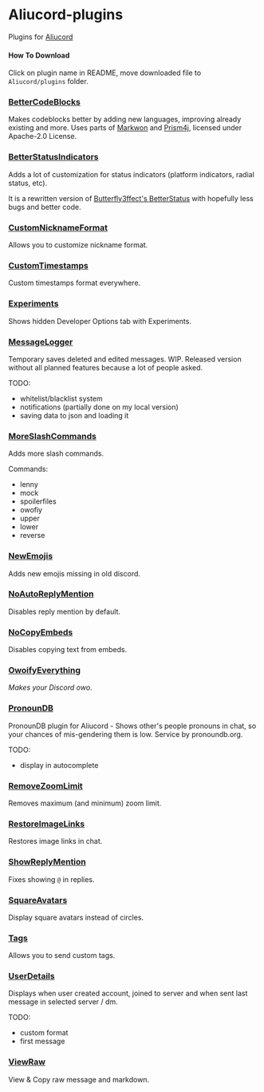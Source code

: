 # Aliucord-plugins
Plugins for [Aliucord](https://github.com/Aliucord)

#### How To Download
Click on plugin name in README, move downloaded file to `Aliucord/plugins` folder.

### [BetterCodeBlocks](https://github.com/Juby210/Aliucord-plugins/raw/builds/BetterCodeBlocks.zip)
Makes codeblocks better by adding new languages, improving already existing and more.
Uses parts of [Markwon](https://github.com/noties/Markwon) and [Prism4j](https://github.com/noties/Prism4j), licensed under Apache-2.0 License.

### [BetterStatusIndicators](https://github.com/Juby210/Aliucord-plugins/raw/builds/BetterStatusIndicators.zip)
Adds a lot of customization for status indicators (platform indicators, radial status, etc).

It is a rewritten version of [Butterfly3ffect's BetterStatus](https://github.com/peter1599/Aliucord-plugins/tree/main/BetterStatus) with hopefully less bugs and better code.

### [CustomNicknameFormat](https://github.com/Juby210/Aliucord-plugins/raw/builds/CustomNicknameFormat.zip)
Allows you to customize nickname format.

### [CustomTimestamps](https://github.com/Juby210/Aliucord-plugins/raw/builds/CustomTimestamps.zip)
Custom timestamps format everywhere.

### [Experiments](https://github.com/Juby210/Aliucord-plugins/raw/builds/Experiments.zip)
Shows hidden Developer Options tab with Experiments.

### [MessageLogger](https://github.com/Juby210/Aliucord-plugins/raw/builds/MessageLogger.zip)
Temporary saves deleted and edited messages. WIP. Released version without all planned features because a lot of people asked.

TODO:
- whitelist/blacklist system
- notifications (partially done on my local version)
- saving data to json and loading it

### [MoreSlashCommands](https://github.com/Juby210/Aliucord-plugins/raw/builds/MoreSlashCommands.zip)
Adds more slash commands.

Commands:
- lenny
- mock
- spoilerfiles
- owofiy
- upper
- lower
- reverse

### [NewEmojis](https://github.com/Juby210/Aliucord-plugins/raw/builds/NewEmojis.zip)
Adds new emojis missing in old discord.

### [NoAutoReplyMention](https://github.com/Juby210/Aliucord-plugins/raw/builds/NoAutoReplyMention.zip)
Disables reply mention by default.

### [NoCopyEmbeds](https://github.com/Juby210/Aliucord-plugins/raw/builds/NoCopyEmbeds.zip)
Disables copying text from embeds.

### [OwoifyEverything](https://github.com/Juby210/Aliucord-plugins/raw/builds/OwoifyEverything.zip)
*Makes your Discord owo*.

### [PronounDB](https://github.com/Juby210/Aliucord-plugins/raw/builds/PronounDB.zip)
PronounDB plugin for Aliucord - Shows other's people pronouns in chat, so your chances of mis-gendering them is low. Service by pronoundb.org.

TODO:
- display in autocomplete

### [RemoveZoomLimit](https://github.com/Juby210/Aliucord-plugins/raw/builds/RemoveZoomLimit.zip)
Removes maximum (and minimum) zoom limit.

### [RestoreImageLinks](https://github.com/Juby210/Aliucord-plugins/raw/builds/RestoreImageLinks.zip)
Restores image links in chat.

### [ShowReplyMention](https://github.com/Juby210/Aliucord-plugins/raw/builds/ShowReplyMention.zip)
Fixes showing `@` in replies.

### [SquareAvatars](https://github.com/Juby210/Aliucord-plugins/raw/builds/SquareAvatars.zip)
Display square avatars instead of circles.

### [Tags](https://github.com/Juby210/Aliucord-plugins/raw/builds/Tags.zip)
Allows you to send custom tags.

### [UserDetails](https://github.com/Juby210/Aliucord-plugins/raw/builds/UserDetails.zip)
Displays when user created account, joined to server and when sent last message in selected server / dm.

TODO:
- custom format
- first message

### [ViewRaw](https://github.com/Juby210/Aliucord-plugins/raw/builds/ViewRaw.zip)
View & Copy raw message and markdown.

